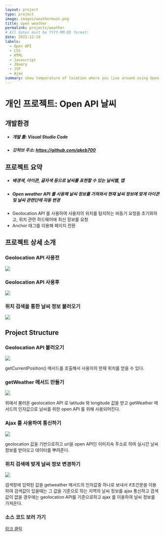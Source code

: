 ```yaml
---
layout: project
type: project
image: images/weathermain.png
title: open weather
permalink: projects/weather
# All dates must be YYYY-MM-DD format!
date: 2021-12-19
labels:
  - Open API
  - CSS
  - HTML
  - Javascript
  - JQuery
  - JSP
  - Ajax
summary: show temperature of location where you live around using Open API.
---
```


# 개인 프로젝트: Open API 날씨

## 개발환경
- ##### 개발 툴: Visual Studio Code
- ##### 깃허브 주소: https://github.com/qkeb700

## 프로젝트 요약
- ##### 배경색, 아이콘, 글자색 등으로 날씨를 표현할 수 있는 날씨웹, 앱
- ##### Open weather API 를 사용해 날씨 정보를 가져와서 현재 날씨 정보에 맞게 아이콘 및 날씨 관련단에 자동 변경
- Geolocation API 를 사용하여 사용자의 위치를 탐지하는 비동기 요청을 초기화하고, 위치 관련 하드웨어에 최신 정보를 요청
- Anchor 태그를 이용해 페이지 전환

## 프로젝트 상세 소개

### Geolocation API 사용전

<img class="ui centered huge image" src="..\images\beforeGeolocation.png">

### Geolocation API 사용후

<img class="ui centered huge image" src="..\images\weathermain.png">

### 위치 검색을 통한 날씨 정보 불러오기

<img class="ui centered huge image" src="..\images\searchfront.png">

## Project Structure

### Geolocation API 불러오기

<img class="ui centered huge image" src="..\images\geolocationapi.png">

getCurrentPosition() 메서드를 호출해서 사용자의 현재 위치를 얻을 수 있다.


### getWeather 메서드 만들기

<img class="ui centered huge image" src="..\images\getweather.png">

위에서 불러온 geolocation API 로 latitude 와 longitude 값을 받고 getWeather 메서드의 인자값으로 날씨를 위한 open API 를 위해 사용되어진다.


### Ajax 를 사용하여 통신하기

<img class="ui centered huge image" src="..\images\ajaxweather.png">

geolocation 값을 기반으로하고 url을 open API인 이미지속 주소로 하여 실시간 날씨 정보를 받아오고 데이터를 뿌려준다.


### 위치 검색에 맞게 날씨 정보 변경하기

<img class="ui centered huge image" src="..\images\searchweather.png">

검색창에 입력된 값을 getweather 메서드의 인자값중 하나로 보내서 if조건문을 이용하여 검색값이 있을때는 그 값을 기준으로 하는 지역의 날씨 정보를 ajax 통신하고 검색값이 없을 경우에는 geolocation API를 기준으로하고 ajax 를 이용하여 날씨 정보를 가져온다.


### 소스 코드 보러 가기
[링크 클릭](https://github.com/qkeb700/weather)
